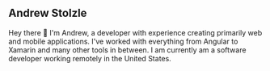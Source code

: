 ## Andrew Stolzle
Hey there 👋 I'm Andrew, a developer with experience creating primarily web and mobile applications. I've worked with everything from Angular to Xamarin and many other tools in between. I am currently am a software developer working remotely in the United States.
